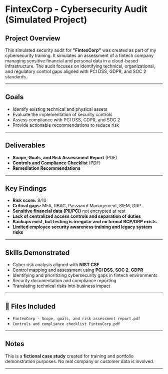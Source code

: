 # FintexCorp - Cybersecurity Audit (Simulated Project)

## Project Overview

This simulated security audit for **"FintexCorp"** was created as part of my cybersecurity training. It simulates an assessment of a fintech company managing sensitive financial and personal data in a cloud-based infrastructure. The audit focuses on identifying technical, organizational, and regulatory control gaps aligned with PCI DSS, GDPR, and SOC 2 standards.

---

## Goals

- Identify existing technical and physical assets  
- Evaluate the implementation of security controls  
- Assess compliance with PCI DSS, GDPR, and SOC 2  
- Provide actionable recommendations to reduce risk  

---

## Deliverables

- **Scope, Goals, and Risk Assessment Report** (PDF)  
- **Controls and Compliance Checklist** (PDF)  
- **Remediation Recommendations**  

---

## Key Findings

- **Risk score:** 8/10  
- **Critical gaps:** MFA, RBAC, Password Management, SIEM, DRP  
- **Sensitive financial data (PII/PCI)** not encrypted at rest  
- **Lack of centralized access controls and separation of duties**  
- **Backups exist, but testing is irregular and no formal BCP/DRP exists**  
- **Limited employee security awareness training and legacy system risks**

---

## Skills Demonstrated

- Cyber risk analysis aligned with **NIST CSF**  
- Control mapping and assessment using **PCI DSS**, **SOC 2**, **GDPR**  
- Identifying and prioritizing cybersecurity gaps in fintech environments  
- Security documentation and compliance reporting  
- Translating technical risks into business impact  

---

## 📁 Files Included

- `FintexCorp - Scope, goals, and risk assessment report.pdf`  
- `Controls and compliance checklist FintexCorp.pdf`  

---

## Notes

This is a **fictional case study** created for training and portfolio demonstration purposes. No real company or customer data is involved.

---

